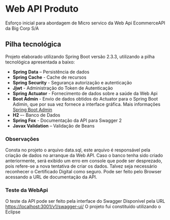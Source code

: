 
# Web API Produto

Esforço inicial para abordagem de Micro servico da Web Api EcommerceAPI  da Big Corp S/A 

## Pilha tecnológica
Projeto elaborado utilizando Spring Boot versão 2.3.3, utilizando a pilha tecnológica apresentada a baixo:
- __Spring Data__ – Persistência de dados
- __Spring Cache__ - Cache de recursos
- __Spring Security__ - Segurança autorização e autenticação
- __Jjwt__ - Administração do Token de Autenticação
- __Spring Actuator__ - Fornecimento de dados sobre a saúde da Web Api
- __Boot Admin__ - Envio de dados obtidos do Actuator para o Spring Boot Adimin, que por sua vez fornece  a interface gráfica. Mais informações [Spring Boot Admin](https://github.com/codecentric/spring-boot-admin)
- __H2__ –-    Banco de Dados
- __Spring Fox__ - Documentação da API para Swagger 2
- __Javax Validation__ –    Validação de Beans

### Observações
Consta no projeto o arquivo data.sql, este arquivo é responsável pela criação de dados no arranque da Web API. Caso o banco tenha sido criado anteriormente, será exibido um erro em console que pode ser desprezado, pois refere-se a nova tentativa de criar os dados.
Talvez seja necessário reconhecer o Certificado Digital como seguro. Pode ser feito pelo Browser acessando a URL de documentação da API.

### Teste da WebApi
O teste da API pode ser feito pela interface do Swagger Disponível pela URL  [https://localhost:3001/v1/swagger-ui/](https://localhost:3001/v1/swagger-ui/)
O projeto fui constituído utilizando o Eclipse